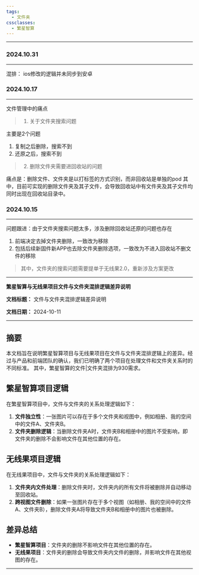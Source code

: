 ```yaml
---
tags:
  - 文件夹
cssclasses:
  - 繁星智算
---
```


---

### 2024.10.31
---
混排：
ios修改的逻辑并未同步到安卓


### 2024.10.17
---
文件管理中的痛点

> 1. 关于文件夹搜索问题

主要是2个问题
1. 复制之后删除，搜索不到
2. 还原之后，搜索不到

> 2. 删除文件夹需要进回收站的问题

痛点是：删除文件、文件夹是以打标签的方式识别，而非回收站是单独的pod
其中，目前可实现的删除文件夹及其子文件，会导致回收站中有文件夹及其子文件均同时出现在回收站目录中。

### 2024.10.15
---
问题跟进：由于文件夹搜索问题太多，涉及删除回收站还原的问题也存在
1. 前端决定去掉文件夹删除，一致改为移除
2. 包括后续新固件新APP也去除文件夹删除选项，一致改为不进入回收站不删文件的移除

> 其中，文件夹的搜索问题需要提单于无线果2.0，重新涉及方案更改



---

**繁星智算与无线果项目文件与文件夹混排逻辑差异说明**

**文档标题：** 文件与文件夹混排逻辑差异说明

**文档日期：** 2024-10-11

---

## 摘要

本文档旨在说明繁星智算项目与无线果项目在文件与文件夹混排逻辑上的差异。经过与产品和前端团队的确认，我们已明确了两个项目在处理文件和文件夹关系时的不同标准。
其中，繁星智算的文件|文件夹混排为930需求。

## 繁星智算项目逻辑

在繁星智算项目中，文件与文件夹的关系处理逻辑如下：

1. **文件独立性**：一张图片可以存在于多个文件夹和视图中，例如相册、我的空间中的文件A、文件夹B。
2. **文件夹删除逻辑**：当删除文件夹A时，文件夹B和相册中的图片不受影响，即文件夹的删除不会影响文件在其他位置的存在。

## 无线果项目逻辑

在无线果项目中，文件与文件夹的关系处理逻辑如下：

1. **文件夹内文件处理**：删除文件夹时，文件夹内的所有文件将被删除并自动移动至回收站。
2. **跨视图文件删除**：如果一张图片存在于多个视图（如相册、我的空间中的文件A、文件夹B），删除文件夹A将导致文件夹B和相册中的图片也被删除。

## 差异总结

- **繁星智算项目**：文件夹的删除不影响文件在其他位置的存在。
- **无线果项目**：文件夹的删除会导致文件夹内文件的删除，并影响文件在其他视图的存在。



---
